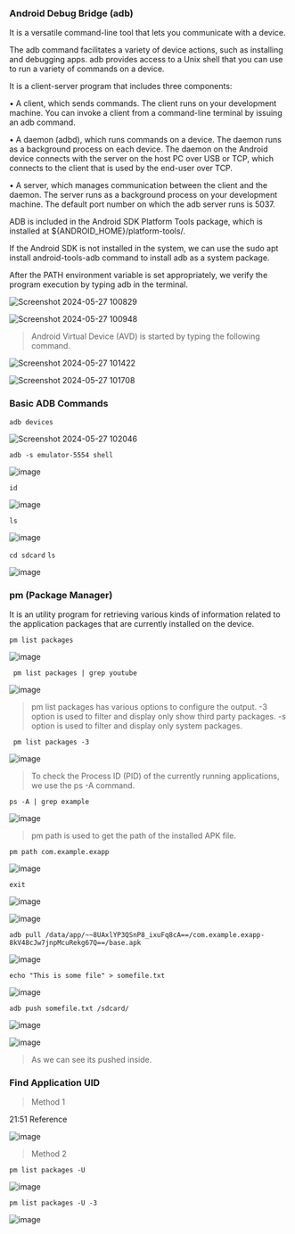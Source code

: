 
### Android Debug Bridge (adb) 

It is a versatile command-line tool that lets you communicate with a device.

The adb command facilitates a variety of device actions, such as installing and debugging apps. adb provides access to a Unix shell that you can use to run a variety of commands on a device.

It is a client-server program that includes three components:

• A client, which sends commands. The client runs on your development machine. You can invoke a client from a command-line terminal by issuing an adb command.

• A daemon (adbd), which runs commands on a device. The daemon runs as a background process on each device. The daemon on the Android device connects with the server on the host PC over USB or TCP, which connects to the client that is used by the end-user over TCP.

• A server, which manages communication between the client and the daemon. The server runs as a background process on your development machine. The default port number on which the adb server runs is 5037.

ADB is included in the Android SDK Platform Tools package, which is installed at ${ANDROID_HOME}/platform-tools/.

If the Android SDK is not installed in the system, we can use the sudo apt install android-tools-adb command to install adb as a system package.

After the PATH environment variable is set appropriately, we verify the program execution by typing adb in the terminal.

![Screenshot 2024-05-27 100829](https://github.com/udayk01/Android-Security/assets/52235763/b402578b-56bb-423c-aaac-90d537fd1517)

![Screenshot 2024-05-27 100948](https://github.com/udayk01/Android-Security/assets/52235763/a1fbbd86-b131-4114-a013-dadca72cbcb0)

> Android Virtual Device (AVD) is started by typing the following command.

![Screenshot 2024-05-27 101422](https://github.com/udayk01/Android-Security/assets/52235763/fa384335-832a-4199-ab2c-ff916be75275)

![Screenshot 2024-05-27 101708](https://github.com/udayk01/Android-Security/assets/52235763/90ce52c0-1a93-4a3d-99c8-88227787a609)

### Basic ADB Commands

```adb devices```

![Screenshot 2024-05-27 102046](https://github.com/udayk01/Android-Security/assets/52235763/f29f8e34-bed4-4362-bbe7-9cc7d9c54c0e)

```adb -s emulator-5554 shell```

![image](https://github.com/udayk01/Android-Security/assets/52235763/e4ac55dd-38d2-47b8-979f-4f91270719dd)

```id```

![image](https://github.com/udayk01/Android-Security/assets/52235763/39e8b909-c796-407a-871f-3c1ec3b98912)

```ls```

![image](https://github.com/udayk01/Android-Security/assets/52235763/ed115990-8d3f-46b9-8664-79e31b1d077d)

```cd sdcard```
```ls```

![image](https://github.com/udayk01/Android-Security/assets/52235763/a620c142-92a4-4e45-b6d8-3b200f4bac46)

### pm (Package Manager) 

It is an utility program for retrieving various kinds of information related to the application packages that are currently installed on the device.

```pm list packages```

![image](https://github.com/udayk01/Android-Security/assets/52235763/4f5c6b3a-f049-49f3-84c2-9245b8655e59)

``` pm list packages | grep youtube```

![image](https://github.com/udayk01/Android-Security/assets/52235763/495634a1-d3d2-4436-9104-1b4623b82e2b)

> pm list packages has various options to configure the output. -3 option is used to filter and display only show third party packages. -s option is used to filter and display only system packages.

``` pm list packages -3```

![image](https://github.com/udayk01/Android-Security/assets/52235763/1a8112f2-18eb-40a0-a3cb-0c0dce656e2e)

> To check the Process ID (PID) of the currently running applications, we use the ps -A command.

``` ps -A | grep example ```

![image](https://github.com/udayk01/Android-Security/assets/52235763/73287e7c-a731-47b4-a8d4-d80942145476)

> pm path is used to get the path of the installed APK file.

```pm path com.example.exapp```

![image](https://github.com/udayk01/Android-Security/assets/52235763/3e6f9dae-71ec-4c66-b936-612fed832685)

```exit```

![image](https://github.com/udayk01/Android-Security/assets/52235763/2e3bb6c9-9f06-436a-94f1-7c164e53a72b)

![image](https://github.com/udayk01/Android-Security/assets/52235763/b242a76d-d782-4b72-9ac4-fef9550fbd78)

```adb pull /data/app/~~8UAxlYP3QSnP8_ixuFq8cA==/com.example.exapp-8kV48cJw7jnpMcuRekg67Q==/base.apk```

![image](https://github.com/udayk01/Android-Security/assets/52235763/eb4cba3a-3aa7-4908-879a-3af2cfafca4f)

```echo "This is some file" > somefile.txt```

![image](https://github.com/udayk01/Android-Security/assets/52235763/a8125b15-a290-4053-af90-e1e4bcc6886c)

```adb push somefile.txt /sdcard/```

![image](https://github.com/udayk01/Android-Security/assets/52235763/205ff3a5-0f16-4c2f-b46b-5b8df7e394bb)

![image](https://github.com/udayk01/Android-Security/assets/52235763/45f5a965-4bf6-47e5-a189-35f92164b9e8)

> As we can see its pushed inside.

### Find Application UID

> Method 1

21:51 Reference

![image](https://github.com/udayk01/Android-Security/assets/52235763/4c3fd496-2a28-447f-8783-fdb22b7bc92e)

> Method 2

```pm list packages -U```

![image](https://github.com/udayk01/Android-Security/assets/52235763/0be9bf58-0ba3-420c-9de5-2299e71e9c49)

 ```pm list packages -U -3```

![image](https://github.com/udayk01/Android-Security/assets/52235763/63d89c3e-902b-4fee-b1b8-e41409a026b2)

